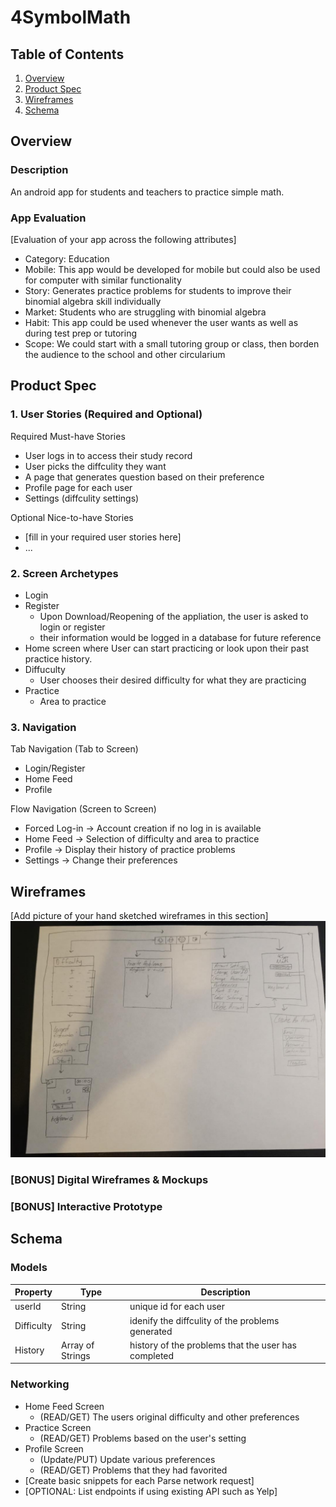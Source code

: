 # 4SymbolMath

## Table of Contents
1. [Overview](#Overview)
1. [Product Spec](#Product-Spec)
1. [Wireframes](#Wireframes)
2. [Schema](#Schema)

## Overview
### Description
An android app for students and teachers to practice simple math.

### App Evaluation
[Evaluation of your app across the following attributes]
- Category: Education
- Mobile: This app would be developed for mobile but could also be used for computer with similar functionality
- Story: Generates practice problems for students to improve their binomial algebra skill individually
- Market: Students who are struggling with binomial algebra 
- Habit: This app could be used whenever the user wants as well as during test prep or tutoring
- Scope: We could start with a small tutoring group or class, then borden the audience to the school and other circularium 

## Product Spec

### 1. User Stories (Required and Optional)

Required Must-have Stories

* User logs in to access their study record
* User picks the diffculity they want
* A page that generates question based on their preference
* Profile page for each user
* Settings (diffculity settings)

Optional Nice-to-have Stories

* [fill in your required user stories here]
* ...

### 2. Screen Archetypes

* Login
* Register
   * Upon Download/Reopening of the appliation, the user is asked to login or register 
   * their information would be logged in a database for future reference
* Home screen where User can start practicing or look upon their past practice history.
* Diffuculty
   * User chooses their desired difficulty for what they are practicing
* Practice
    * Area to practice

### 3. Navigation

Tab Navigation (Tab to Screen)

* Login/Register
* Home Feed
* Profile

Flow Navigation (Screen to Screen)

* Forced Log-in -> Account creation if no log in is available
* Home Feed -> Selection of difficulty and area to practice
* Profile -> Display their history of practice problems
* Settings -> Change their preferences

## Wireframes
[Add picture of your hand sketched wireframes in this section]
<img src="https://github.com/Codepath-Android-2022-Group-1/Android4SymbolMath/blob/main/wireframe.jpg" width=600>

### [BONUS] Digital Wireframes & Mockups

### [BONUS] Interactive Prototype

## Schema 

### Models

   | Property      | Type     | Description |
   | ------------- | -------- | ------------|
   | userId        | String   | unique id for each user |
   | Difficulty    | String   | idenify the diffculity of the problems generated |
   | History       | Array of Strings | history of the problems that the user has completed |
### Networking
- Home Feed Screen
    - (READ/GET) The users original difficulty and other preferences
- Practice Screen
    - (READ/GET) Problems based on the user's setting
- Profile Screen
    - (Update/PUT) Update various preferences
    - (READ/GET) Problems that they had favorited
- [Create basic snippets for each Parse network request]
- [OPTIONAL: List endpoints if using existing API such as Yelp]